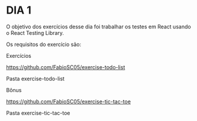 # DIA 1

O objetivo dos exercícios desse dia foi trabalhar os testes em React usando o React Testing Library.

Os requisitos do exercício são:

Exercícios

https://github.com/FabioSC05/exercise-todo-list

Pasta exercise-todo-list

Bônus

https://github.com/FabioSC05/exercise-tic-tac-toe

Pasta exercise-tic-tac-toe
